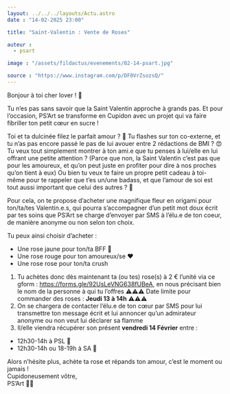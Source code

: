 ```yaml
---
layout: ../../../layouts/Actu.astro
date : "14-02-2025 23:00"

title: "Saint-Valentin : Vente de Roses"

auteur :
  - psart

image : "/assets/fildactus/evenements/02-14-psart.jpg"

source : "https://www.instagram.com/p/DF0VrZsozsQ/"
---
```


Bonjour à toi cher lover ! 🥰

Tu n’es pas sans savoir que la Saint Valentin approche à grands pas. Et pour l’occasion, PS’Art se transforme en Cupidon avec un projet qui va faire fibriller ton petit cœur en sucre !

Toi et ta dulcinée filez le parfait amour ? 💋
Tu flashes sur ton co-externe, et tu n’as pas encore passé le pas de lui avouer entre 2 rédactions de BMI ? 😍
Tu veux tout simplement montrer à ton ami.e que tu penses à lui/elle en lui offrant une petite attention ? (Parce que non, la Saint Valentin c’est pas que pour les amoureux, et qu’on peut juste en profiter pour dire à nos proches qu’on tient à eux)
Ou bien tu veux te faire un propre petit cadeau à toi-même pour te rappeler que t’es un/une badass, et que l’amour de soi est tout aussi important que celui des autres ? 💅

Pour cela, on te propose d’acheter une magnifique fleur en origami pour ton/ta/tes Valentin.e.s, qui pourra s’accompagner d’un petit mot doux écrit par tes soins que PS’Art se charge d’envoyer par SMS à l’élu.e de ton coeur, de manière anonyme ou non selon ton choix.

Tu peux ainsi choisir d’acheter :  
- Une rose jaune pour ton/ta BFF 💛  
- Une rose rouge pour ton amoureux/se ❤️  
- Une rose rose pour ton/ta crush

1) Tu achètes donc dès maintenant ta (ou tes) rose(s) à 2 € l’unité via ce gform : https://forms.gle/92UsLeVNG638fUBeA, en nous précisant bien le nom de la personne à qui tu l’offres
⚠️⚠️⚠️ Date limite pour commander des roses : __Jeudi 13 à 14h__ ⚠️⚠️⚠️  
2) On se chargera de contacter l’élu.e de ton cœur par SMS pour lui transmettre ton message écrit et lui annoncer qu’un admirateur anonyme ou non veut lui déclarer sa flamme  
3) Il/elle viendra récupérer son présent __vendredi 14 Février__ entre :  
- 12h30-14h à PSL 📍
- 12h30-14h ou 18-19h à SA 📍

Alors n’hésite plus, achète ta rose et répands ton amour, c’est le moment ou jamais !  
Cupidoneusement vôtre,  
PS’Art 🦜💝